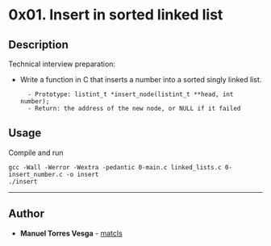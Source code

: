 # 0x01. Insert in sorted linked list

## Description
Technical interview preparation:

- Write a function in C that inserts a number into a sorted singly linked list.

		- Prototype: listint_t *insert_node(listint_t **head, int number);
		- Return: the address of the new node, or NULL if it failed
## Usage
Compile and run

	gcc -Wall -Werror -Wextra -pedantic 0-main.c linked_lists.c 0-insert_number.c -o insert
	./insert
---

## Author
* **Manuel Torres Vesga** - [matcls](https://github.com/matcls)